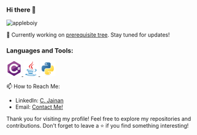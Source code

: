 ### Hi there 👋

<p align="left">
    <img src="https://komarev.com/ghpvc/?username=appleboiy&label=Profile%20views&color=0e75b6&style=flat" alt="appleboiy" />
</p>

🔭 Currently working on
[prerequisite tree](https://github.com/AppleBoiy/prerequisite-tree). Stay tuned
for updates!

<h3 align="left">Languages and Tools:</h3>
<p align="left">
    <a href="https://www.w3schools.com/cs/" target="_blank" rel="noreferrer">
        <img src="https://raw.githubusercontent.com/devicons/devicon/master/icons/csharp/csharp-original.svg" alt="csharp" width="40" height="40"/>
    </a>
    <a href="https://www.java.com" target="_blank" rel="noreferrer">
        <img src="https://raw.githubusercontent.com/devicons/devicon/master/icons/java/java-original.svg" alt="java" width="40" height="40"/>
    </a>
    <a href="https://www.python.org" target="_blank" rel="noreferrer">
        <img src="https://raw.githubusercontent.com/devicons/devicon/master/icons/python/python-original.svg" alt="python" width="40" height="40"/>
    </a>
</p>

📫 How to Reach Me:

- LinkedIn: [C. Jainan](https://www.linkedin.com/in/chaipat-jainan/)
- Email: [Contact Me!](mailto:contact.chaipat@gmail.com)

Thank you for visiting my profile! Feel free to explore my repositories and
contributions. Don't forget to leave a ⭐️ if you find something interesting!
